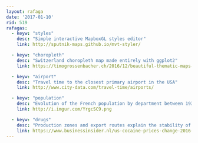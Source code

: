 ```yaml
---
layout: rafaga
date: '2017-01-10'
rid: 519
rafagas:
  - keyw: "styles"
    desc: "Simple interactive MapboxGL styles editor"
    link: http://sputnik-maps.github.io/mvt-styler/

  - keyw: "choropleth"
    desc: "Switzerland choropleth map made entirely with ggplot2"
    link: https://timogrossenbacher.ch/2016/12/beautiful-thematic-maps-with-ggplot2-only/

  - keyw: "airport"
    desc: "Travel time to the closest primary airport in the USA"
    link: http://www.city-data.com/travel-time/airports/

  - keyw: "population"
    desc: "Evolution of the French population by department between 1931 and 2013"
    link: http://i.imgur.com/YrgcSC9.png

  - keyw: "drugs"
    desc: "Production zones and export routes explain the stability of cocaine prize in the USA"
    link: https://www.businessinsider.nl/us-cocaine-prices-change-2016-10/
---
```


